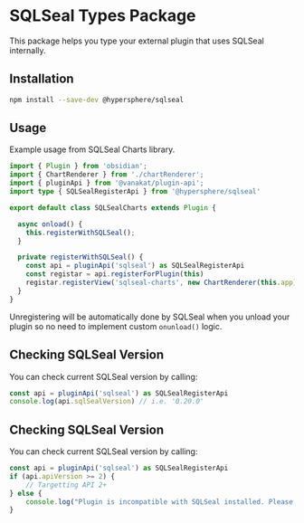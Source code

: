 # SQLSeal Types Package
This package helps you type your external plugin that uses SQLSeal internally.

## Installation
```bash
npm install --save-dev @hypersphere/sqlseal
```

## Usage
Example usage from SQLSeal Charts library.

```typescript
import { Plugin } from 'obsidian';
import { ChartRenderer } from './chartRenderer';
import { pluginApi } from '@vanakat/plugin-api';
import type { SQLSealRegisterApi } from '@hypersphere/sqlseal'

export default class SQLSealCharts extends Plugin {

  async onload() {
    this.registerWithSQLSeal();
  }

  private registerWithSQLSeal() {
    const api = pluginApi('sqlseal') as SQLSealRegisterApi
    const registar = api.registerForPlugin(this)
    registar.registerView('sqlseal-charts', new ChartRenderer(this.app))
  }
}
```

Unregistering will be automatically done by SQLSeal when you unload your plugin so no need to implement custom `onunload()` logic.

## Checking SQLSeal Version
You can check current SQLSeal version by calling:
```typescript
const api = pluginApi('sqlseal') as SQLSealRegisterApi
console.log(api.sqlSealVersion) // i.e. '0.20.0'
```

## Checking SQLSeal Version
You can check current SQLSeal version by calling:
```typescript
const api = pluginApi('sqlseal') as SQLSealRegisterApi
if (api.apiVersion >= 2) {
    // Targetting API 2+
} else {
    console.log("Plugin is incompatible with SQLSeal installed. Please update SQLSeal to the latest version and try again")
}
```